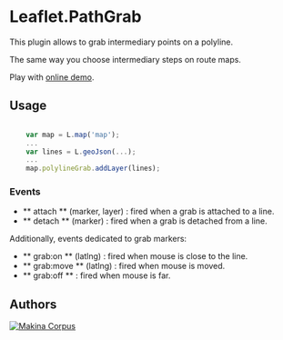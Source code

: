 Leaflet.PathGrab
================

This plugin allows to grab intermediary points on a polyline.

The same way you choose intermediary steps on route maps.

Play with [online demo](http://makinacorpus.github.io/Leaflet.PathGrab/).


Usage
-----

```javascript

    var map = L.map('map');
    ...
    var lines = L.geoJson(...);
    ...
    map.polylineGrab.addLayer(lines);

```

### Events ###

* ** attach ** (marker, layer) : fired when a grab is attached to a line.
* ** detach ** (marker) : fired when a grab is detached from a line.

Additionally, events dedicated to grab markers:

* ** grab:on ** (latlng) : fired when mouse is close to the line.
* ** grab:move ** (latlng) : fired when mouse is moved.
* ** grab:off ** : fired when mouse is far.


Authors
-------

[![Makina Corpus](http://depot.makina-corpus.org/public/logo.gif)](http://makinacorpus.com)
